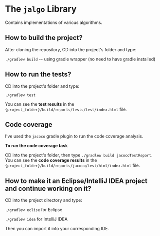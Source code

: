 # The `jalgo` Library
Contains implementations of various algorithms.

## How to build the project?

After cloning the repository, CD into the project's folder and type:

`./gradlew build` -- using gradle wrapper (no need to have gradle installed)

## How to run the tests?

CD into the project's folder and type:

`./gradlew test`

You can see the **test results** in the `{project_folder}/build/reports/tests/test/index.html` file.


## Code coverage

I've used the `jacoco` gradle plugin to run the code coverage analysis. 

**To run the code coverage task**

CD into the project's folder, then type `./gradlew build jacocoTestReport`. 
You can see the **code coverage results** in the `{project_folder}/build/reports/jacoco/test/html/index.html` file.


## How to make it an Eclipse/IntelliJ IDEA project and continue working on it?

CD into the project directory and type:

`./gradlew eclise` for Eclipse

`./gradlew idea` for IntelliJ IDEA

Then you can import it into your corresponding IDE.



